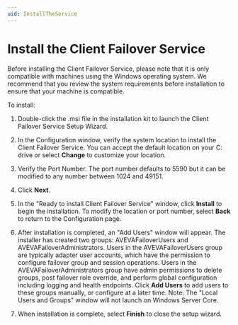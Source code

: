 ```yaml
---
uid: InstallTheService
---
```


# Install the Client Failover Service

Before installing the Client Failover Service, please note that it is only compatible with machines using the Windows operating system. We recommend that you review the system requirements before installation to ensure that your machine is compatible.

To install:

1. Double-click the .msi file in the installation kit to launch the Client Failover Service Setup Wizard. 

2. In the Configuration window, verify the system location to install the Client Failover Service. You can accept the default location on your C: drive or select **Change** to customize your location. 
 
3. Verify the Port Number. The port number defaults to 5590 but it can be modified to any number between 1024 and 49151.

4. Click **Next**. 

5. In the "Ready to install Client Failover Service" window, click **Install** to begin the installation. To modify the location or port number, select **Back** to return to the Configuration page. 

6. After installation is completed, an "Add Users" window will appear. The installer has created two groups: AVEVAFailoverUsers and AVEVAFailoverAdministrators. Users in the AVEVAFailoverUsers group are typically adapter user accounts, which have the permission to configure failover group and session operations. Users in the AVEVAFailoverAdministrators group have admin permissions to delete groups, post failover role override, and perform global configuration including logging and health endpoints. Click **Add Users** to add users to these groups manually, or configure at a later time.
Note: The "Local Users and Groups" window will not launch on Windows Server Core.

7. When installation is complete, select **Finish** to close the setup wizard. 
